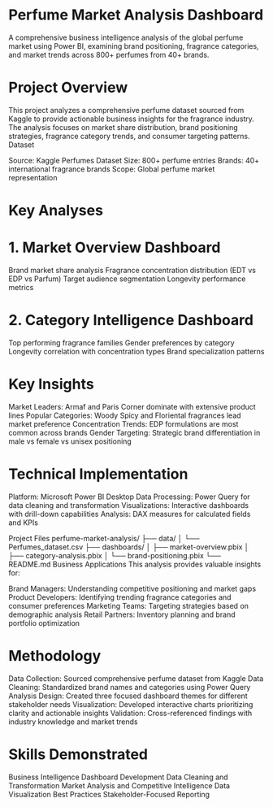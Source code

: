 # Perfume Market Analysis Dashboard
A comprehensive business intelligence analysis of the global perfume market using Power BI, examining brand positioning, fragrance categories, and market trends across 800+ perfumes from 40+ brands.

# Project Overview

This project analyzes a comprehensive perfume dataset sourced from Kaggle to provide actionable business insights for the fragrance industry. The analysis focuses on market share distribution, brand positioning strategies, fragrance category trends, and consumer targeting patterns.
Dataset

Source: Kaggle Perfumes Dataset
Size: 800+ perfume entries
Brands: 40+ international fragrance brands
Scope: Global perfume market representation

# Key Analyses

# 1. Market Overview Dashboard

Brand market share analysis
Fragrance concentration distribution (EDT vs EDP vs Parfum)
Target audience segmentation
Longevity performance metrics

# 2. Category Intelligence Dashboard

Top performing fragrance families
Gender preferences by category
Longevity correlation with concentration types
Brand specialization patterns

# Key Insights

Market Leaders: Armaf and Paris Corner dominate with extensive product lines
Popular Categories: Woody Spicy and Floriental fragrances lead market preference
Concentration Trends: EDP formulations are most common across brands
Gender Targeting: Strategic brand differentiation in male vs female vs unisex positioning

# Technical Implementation

Platform: Microsoft Power BI Desktop
Data Processing: Power Query for data cleaning and transformation
Visualizations: Interactive dashboards with drill-down capabilities
Analysis: DAX measures for calculated fields and KPIs

Project Files
perfume-market-analysis/
├── data/
│   └── Perfumes_dataset.csv
├── dashboards/
│   ├── market-overview.pbix
│   ├── category-analysis.pbix
│   └── brand-positioning.pbix
└── README.md
Business Applications
This analysis provides valuable insights for:

Brand Managers: Understanding competitive positioning and market gaps
Product Developers: Identifying trending fragrance categories and consumer preferences
Marketing Teams: Targeting strategies based on demographic analysis
Retail Partners: Inventory planning and brand portfolio optimization

# Methodology

Data Collection: Sourced comprehensive perfume dataset from Kaggle
Data Cleaning: Standardized brand names and categories using Power Query
Analysis Design: Created three focused dashboard themes for different stakeholder needs
Visualization: Developed interactive charts prioritizing clarity and actionable insights
Validation: Cross-referenced findings with industry knowledge and market trends

# Skills Demonstrated

Business Intelligence Dashboard Development
Data Cleaning and Transformation
Market Analysis and Competitive Intelligence
Data Visualization Best Practices
Stakeholder-Focused Reporting
